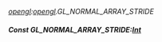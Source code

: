 _[opengl](../../modules/opengl/opengl-module.md):[opengl](../../modules/opengl/opengl-module.md).GL\_NORMAL\_ARRAY\_STRIDE_
##### Const GL\_NORMAL\_ARRAY\_STRIDE:[Int](../../modules/wonkey/wonkey-types-int.md)
